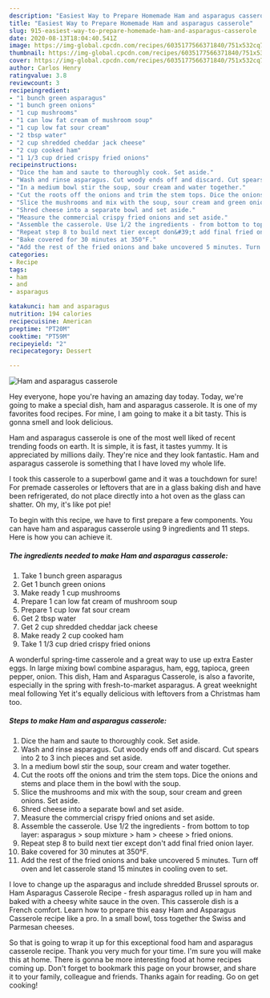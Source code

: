 ```yaml
---
description: "Easiest Way to Prepare Homemade Ham and asparagus casserole"
title: "Easiest Way to Prepare Homemade Ham and asparagus casserole"
slug: 915-easiest-way-to-prepare-homemade-ham-and-asparagus-casserole
date: 2020-08-13T18:04:40.541Z
image: https://img-global.cpcdn.com/recipes/6035177566371840/751x532cq70/ham-and-asparagus-casserole-recipe-main-photo.jpg
thumbnail: https://img-global.cpcdn.com/recipes/6035177566371840/751x532cq70/ham-and-asparagus-casserole-recipe-main-photo.jpg
cover: https://img-global.cpcdn.com/recipes/6035177566371840/751x532cq70/ham-and-asparagus-casserole-recipe-main-photo.jpg
author: Carlos Henry
ratingvalue: 3.8
reviewcount: 3
recipeingredient:
- "1 bunch green asparagus"
- "1 bunch green onions"
- "1 cup mushrooms"
- "1 can low fat cream of mushroom soup"
- "1 cup low fat sour cream"
- "2 tbsp water"
- "2 cup shredded cheddar jack cheese"
- "2 cup cooked ham"
- "1 1/3 cup dried crispy fried onions"
recipeinstructions:
- "Dice the ham and saute to thoroughly cook. Set aside."
- "Wash and rinse asparagus. Cut woody ends off and discard. Cut spears into 2 to 3 inch pieces and set aside."
- "In a medium bowl stir the soup, sour cream and water together."
- "Cut the roots off the onions and trim the stem tops. Dice the onions and stems and place them in the bowl with the soup."
- "Slice the mushrooms and mix with the soup, sour cream and green onions. Set aside."
- "Shred cheese into a separate bowl and set aside."
- "Measure the commercial crispy fried onions and set aside."
- "Assemble the casserole. Use 1/2 the ingredients - from bottom to top layer: asparagus &gt; soup mixture &gt; ham &gt; cheese &gt; fried onions."
- "Repeat step 8 to build next tier except don&#39;t add final fried onion layer."
- "Bake covered for 30 minutes at 350°F."
- "Add the rest of the fried onions and bake uncovered 5 minutes. Turn off oven and let casserole stand 15 minutes in cooling oven to set."
categories:
- Recipe
tags:
- ham
- and
- asparagus

katakunci: ham and asparagus 
nutrition: 194 calories
recipecuisine: American
preptime: "PT20M"
cooktime: "PT59M"
recipeyield: "2"
recipecategory: Dessert

---
```



![Ham and asparagus casserole](https://img-global.cpcdn.com/recipes/6035177566371840/751x532cq70/ham-and-asparagus-casserole-recipe-main-photo.jpg)

Hey everyone, hope you're having an amazing day today. Today, we're going to make a special dish, ham and asparagus casserole. It is one of my favorites food recipes. For mine, I am going to make it a bit tasty. This is gonna smell and look delicious.

Ham and asparagus casserole is one of the most well liked of recent trending foods on earth. It is simple, it is fast, it tastes yummy. It is appreciated by millions daily. They're nice and they look fantastic. Ham and asparagus casserole is something that I have loved my whole life.

I took this casserole to a superbowl game and it was a touchdown for sure! For premade casseroles or leftovers that are in a glass baking dish and have been refrigerated, do not place directly into a hot oven as the glass can shatter. Oh my, it&#39;s like pot pie!


To begin with this recipe, we have to first prepare a few components. You can have ham and asparagus casserole using 9 ingredients and 11 steps. Here is how you can achieve it.

<!--inarticleads1-->

##### The ingredients needed to make Ham and asparagus casserole:

1. Take 1 bunch green asparagus
1. Get 1 bunch green onions
1. Make ready 1 cup mushrooms
1. Prepare 1 can low fat cream of mushroom soup
1. Prepare 1 cup low fat sour cream
1. Get 2 tbsp water
1. Get 2 cup shredded cheddar jack cheese
1. Make ready 2 cup cooked ham
1. Take 1 1/3 cup dried crispy fried onions


A wonderful spring-time casserole and a great way to use up extra Easter eggs. In large mixing bowl combine asparagus, ham, egg, tapioca, green pepper, onion. This dish, Ham and Asparagus Casserole, is also a favorite, especially in the spring with fresh-to-market asparagus. A great weeknight meal following Yet it&#39;s equally delicious with leftovers from a Christmas ham too. 

<!--inarticleads2-->

##### Steps to make Ham and asparagus casserole:

1. Dice the ham and saute to thoroughly cook. Set aside.
1. Wash and rinse asparagus. Cut woody ends off and discard. Cut spears into 2 to 3 inch pieces and set aside.
1. In a medium bowl stir the soup, sour cream and water together.
1. Cut the roots off the onions and trim the stem tops. Dice the onions and stems and place them in the bowl with the soup.
1. Slice the mushrooms and mix with the soup, sour cream and green onions. Set aside.
1. Shred cheese into a separate bowl and set aside.
1. Measure the commercial crispy fried onions and set aside.
1. Assemble the casserole. Use 1/2 the ingredients - from bottom to top layer: asparagus &gt; soup mixture &gt; ham &gt; cheese &gt; fried onions.
1. Repeat step 8 to build next tier except don&#39;t add final fried onion layer.
1. Bake covered for 30 minutes at 350°F.
1. Add the rest of the fried onions and bake uncovered 5 minutes. Turn off oven and let casserole stand 15 minutes in cooling oven to set.


I love to change up the asparagus and include shredded Brussel sprouts or. Ham Asparagus Casserole Recipe - fresh asparagus rolled up in ham and baked with a cheesy white sauce in the oven. This casserole dish is a French comfort. Learn how to prepare this easy Ham and Asparagus Casserole recipe like a pro. In a small bowl, toss together the Swiss and Parmesan cheeses. 

So that is going to wrap it up for this exceptional food ham and asparagus casserole recipe. Thank you very much for your time. I'm sure you will make this at home. There is gonna be more interesting food at home recipes coming up. Don't forget to bookmark this page on your browser, and share it to your family, colleague and friends. Thanks again for reading. Go on get cooking!
